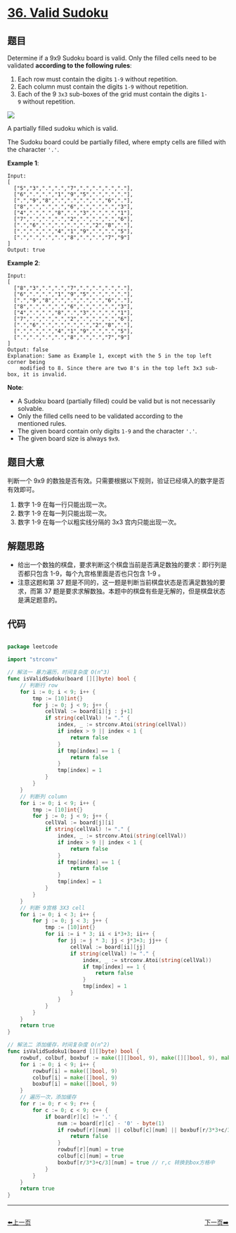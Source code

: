 # [36. Valid Sudoku](https://leetcode.com/problems/valid-sudoku/)


## 题目

Determine if a 9x9 Sudoku board is valid. Only the filled cells need to be validated **according to the following rules**:

1. Each row must contain the digits `1-9` without repetition.
2. Each column must contain the digits `1-9` without repetition.
3. Each of the 9 `3x3` sub-boxes of the grid must contain the digits `1-9` without repetition.

![](https://upload.wikimedia.org/wikipedia/commons/thumb/f/ff/Sudoku-by-L2G-20050714.svg/250px-Sudoku-by-L2G-20050714.svg.png)

A partially filled sudoku which is valid.

The Sudoku board could be partially filled, where empty cells are filled with the character `'.'`.

**Example 1**:


    Input:
    [
      ["5","3",".",".","7",".",".",".","."],
      ["6",".",".","1","9","5",".",".","."],
      [".","9","8",".",".",".",".","6","."],
      ["8",".",".",".","6",".",".",".","3"],
      ["4",".",".","8",".","3",".",".","1"],
      ["7",".",".",".","2",".",".",".","6"],
      [".","6",".",".",".",".","2","8","."],
      [".",".",".","4","1","9",".",".","5"],
      [".",".",".",".","8",".",".","7","9"]
    ]
    Output: true


**Example 2**:


    Input:
    [
      ["8","3",".",".","7",".",".",".","."],
      ["6",".",".","1","9","5",".",".","."],
      [".","9","8",".",".",".",".","6","."],
      ["8",".",".",".","6",".",".",".","3"],
      ["4",".",".","8",".","3",".",".","1"],
      ["7",".",".",".","2",".",".",".","6"],
      [".","6",".",".",".",".","2","8","."],
      [".",".",".","4","1","9",".",".","5"],
      [".",".",".",".","8",".",".","7","9"]
    ]
    Output: false
    Explanation: Same as Example 1, except with the 5 in the top left corner being 
        modified to 8. Since there are two 8's in the top left 3x3 sub-box, it is invalid.


**Note**:

- A Sudoku board (partially filled) could be valid but is not necessarily solvable.
- Only the filled cells need to be validated according to the mentioned rules.
- The given board contain only digits `1-9` and the character `'.'`.
- The given board size is always `9x9`.

## 题目大意

判断一个 9x9 的数独是否有效。只需要根据以下规则，验证已经填入的数字是否有效即可。

1. 数字 1-9 在每一行只能出现一次。
2. 数字 1-9 在每一列只能出现一次。
3. 数字 1-9 在每一个以粗实线分隔的 3x3 宫内只能出现一次。


## 解题思路

- 给出一个数独的棋盘，要求判断这个棋盘当前是否满足数独的要求：即行列是否都只包含 1-9，每个九宫格里面是否也只包含 1-9 。
- 注意这题和第 37 题是不同的，这一题是判断当前棋盘状态是否满足数独的要求，而第 37 题是要求求解数独。本题中的棋盘有些是无解的，但是棋盘状态是满足题意的。

## 代码

```go

package leetcode

import "strconv"

// 解法一 暴力遍历，时间复杂度 O(n^3)
func isValidSudoku(board [][]byte) bool {
	// 判断行 row
	for i := 0; i < 9; i++ {
		tmp := [10]int{}
		for j := 0; j < 9; j++ {
			cellVal := board[i][j : j+1]
			if string(cellVal) != "." {
				index, _ := strconv.Atoi(string(cellVal))
				if index > 9 || index < 1 {
					return false
				}
				if tmp[index] == 1 {
					return false
				}
				tmp[index] = 1
			}
		}
	}
	// 判断列 column
	for i := 0; i < 9; i++ {
		tmp := [10]int{}
		for j := 0; j < 9; j++ {
			cellVal := board[j][i]
			if string(cellVal) != "." {
				index, _ := strconv.Atoi(string(cellVal))
				if index > 9 || index < 1 {
					return false
				}
				if tmp[index] == 1 {
					return false
				}
				tmp[index] = 1
			}
		}
	}
	// 判断 9宫格 3X3 cell
	for i := 0; i < 3; i++ {
		for j := 0; j < 3; j++ {
			tmp := [10]int{}
			for ii := i * 3; ii < i*3+3; ii++ {
				for jj := j * 3; jj < j*3+3; jj++ {
					cellVal := board[ii][jj]
					if string(cellVal) != "." {
						index, _ := strconv.Atoi(string(cellVal))
						if tmp[index] == 1 {
							return false
						}
						tmp[index] = 1
					}
				}
			}
		}
	}
	return true
}

// 解法二 添加缓存，时间复杂度 O(n^2)
func isValidSudoku1(board [][]byte) bool {
	rowbuf, colbuf, boxbuf := make([][]bool, 9), make([][]bool, 9), make([][]bool, 9)
	for i := 0; i < 9; i++ {
		rowbuf[i] = make([]bool, 9)
		colbuf[i] = make([]bool, 9)
		boxbuf[i] = make([]bool, 9)
	}
	// 遍历一次，添加缓存
	for r := 0; r < 9; r++ {
		for c := 0; c < 9; c++ {
			if board[r][c] != '.' {
				num := board[r][c] - '0' - byte(1)
				if rowbuf[r][num] || colbuf[c][num] || boxbuf[r/3*3+c/3][num] {
					return false
				}
				rowbuf[r][num] = true
				colbuf[c][num] = true
				boxbuf[r/3*3+c/3][num] = true // r,c 转换到box方格中
			}
		}
	}
	return true
}


```


----------------------------------------------
<div style="display: flex;justify-content: space-between;align-items: center;">
<p><a href="https://books.halfrost.com/leetcode/ChapterFour/0035.Search-Insert-Position/">⬅️上一页</a></p>
<p><a href="https://books.halfrost.com/leetcode/ChapterFour/0037.Sudoku-Solver/">下一页➡️</a></p>
</div>
